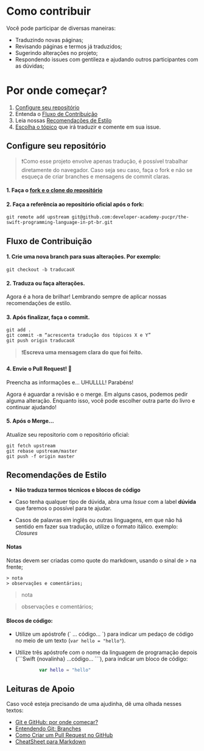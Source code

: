 # Como contribuir

Você pode participar de diversas maneiras: 
* Traduzindo novas páginas;
* Revisando páginas e termos já traduzidos;
* Sugerindo alterações no projeto;
* Respondendo issues com gentileza e ajudando outros participantes com as dúvidas;

# Por onde começar? 

1. [Configure seu repositório](#configure-seu-repositório)
2. Entenda o [Fluxo de Contribuição](#fluxo)
3. Leia nossas [Recomendações de Estilo](#recomendações-de-estilo)
4. [Escolha o tópico](https://github.com/developer-academy-pucpr/the-swift-programming-language-in-pt-br/issues/1) que irá traduzir e comente em sua issue. 

## Configure seu repositório

>❗️Como esse projeto envolve apenas tradução, é possível trabalhar diretamente do navegador. Caso seja seu caso, faça o fork e não se esqueça de criar branches e mensagens de commit claras.

#### 1. Faça o [fork e o clone do repositório](http://gabsferreira.com/forkando-e-clonando-um-repositorio-no-github/)


#### 2. Faça a referência ao repositório oficial após o fork:

```
git remote add upstream git@github.com:developer-academy-pucpr/the-swift-programming-language-in-pt-br.git
```

## Fluxo de Contribuição

#### 1. Crie uma nova branch para suas alterações. Por exemplo: 

```
git checkout -b traducaoX
```

#### 2. Traduza ou faça alterações. 

Agora é a hora de brilhar! Lembrando sempre de aplicar nossas recomendações de estilo. 


#### 3. Após finalizar, faça o commit. 


```
git add . 
git commit -m “acrescenta tradução dos tópicos X e Y”
git push origin traducaoX
``` 
>❗️**Escreva uma mensagem clara do que foi feito.**


#### 4. Envie o Pull Request! 🎉

Preencha as informações e… UHULLLL! Parabéns!

Agora é aguardar a revisão e o merge. Em alguns casos, podemos pedir alguma alteração. Enquanto isso, você pode escolher outra parte do livro e continuar ajudando! 

#### 5. Após o Merge... 
Atualize seu repositorio com o repositório oficial: 
```
git fetch upstream
git rebase upstream/master
git push -f origin master
``` 

## Recomendações de Estilo 
- **Não traduza termos técnicos e blocos de código**

- Caso tenha qualquer tipo de dúvida, abra uma *Issue* com a label **dúvida**  que faremos o possível para te ajudar.

- Casos de palavras em inglês ou outras linguagens, em que não há sentido em fazer sua tradução, utilize o formato itálico. exemplo: *Closures*

#### Notas 
Notas devem ser criadas como quote do markdown, usando o sinal de > na frente;
``` 
> nota 
> observações e comentários;
``` 
> nota 

> observações e comentários;

#### Blocos de código:
- Utilize um apóstrofe (\` ... código... \`) para indicar um pedaço de código no meio de um texto (`var hello = "hello"`).

- Utilize três apóstrofe com o nome da linguagem de programação depois (\`\`\`Swift  {novalinha} ...código... \`\`\`), para indicar um bloco de código:


```swift
            var hello = "hello"
```


## Leituras de Apoio  
Caso você esteja precisando de uma ajudinha, dê uma olhada nesses textos: 

- [Git e GitHub: por onde começar?](https://medium.com/reprogramabr/git-e-github-por-onde-começar-ca88a783c223)
- [Entendendo Git: Branches](https://medium.com/@Juliobguedes/entendendo-git-branches-parte-2-3778f4258843)
- [Como Criar um Pull Request no GitHub](https://www.digitalocean.com/community/tutorials/como-criar-um-pull-request-no-github-pt) 
- [CheatSheet para Markdown](https://github.com/adam-p/markdown-here/wiki/Markdown-Cheatsheet#headers)
